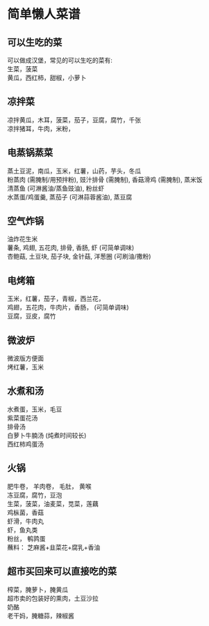 # 简单懒人菜谱
## 可以生吃的菜
可以做成汉堡，常见的可以生吃的菜有:  
生菜，菠菜  
黄瓜，西红柿，甜椒，小萝卜  

## 凉拌菜
凉拌黄瓜，木耳，菠菜，茄子，豆腐，腐竹，千张  
凉拌猪耳，牛肉，米粉，

## 电蒸锅蒸菜
蒸土豆泥，南瓜，玉米，红薯，山药，芋头，冬瓜  
粉蒸肉 (需腌制/用预拌粉), 豉汁排骨 (需腌制), 香菇滑鸡 (需腌制), 蒸米饭  
清蒸鱼 (可淋酱油/蒸鱼豉油), 粉丝虾  
水蒸蛋/鸡蛋羹, 蒸茄子 (可淋蒜蓉酱油), 蒸豆腐

## 空气炸锅
油炸花生米  
薯条, 鸡翅, 五花肉, 排骨, 香肠, 虾 (可简单调味)  
杏鲍菇, 土豆块, 茄子块, 金针菇, 洋葱圈 (可刷油/撒粉)

## 电烤箱
玉米，红薯，茄子，青椒，西兰花，  
鸡翅，五花肉，牛肉片，香肠， (可简单调味)  
豆腐，豆皮，腐竹

## 微波炉
微波版方便面  
烤红薯，玉米

## 水煮和汤
水煮蛋，玉米，毛豆  
紫菜蛋花汤  
排骨汤  
白萝卜牛腩汤 (炖煮时间较长)  
西红柿鸡蛋汤

## 火锅
肥牛卷， 羊肉卷， 毛肚， 黄喉  
冻豆腐，腐竹，豆泡  
生菜，菠菜，油麦菜，苋菜，莲藕  
鸡枞菌，香菇  
虾滑，牛肉丸  
虾，鱼丸类  
粉丝， 鹌鹑蛋  
蘸料： 芝麻酱+韭菜花+腐乳+香油

## 超市买回来可以直接吃的菜
榨菜，腌萝卜，腌黄瓜  
超市卖的包装好的熏肉，土豆沙拉  
奶酪  
老干妈，腌糖蒜，辣椒酱